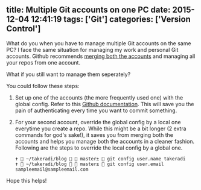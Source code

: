 title: Multiple Git accounts on one PC
date: 2015-12-04 12:41:19
tags: ['Git']
categories: ['Version Control']
---

What do you when you have to manage multiple Git accounts on the same PC? I face the same situation for managing my work and personal Git accounts. Github recommends [merging both the accounts](https://help.github.com/articles/merging-multiple-user-accounts/) and managing all your repos from one account.

What if you still want to manage them seperately?
<!--more-->
You could follow these steps:

1. Set up one of the accounts (the more frequently used one) with the global config. Refer to this [Github documentation](https://help.github.com/articles/set-up-git/). This will save you the pain of authenticating every time you want to commit something.

2. For your second account, override the global config by a local one everytime you create a repo. While this might be a bit longer (2 extra commands for god's sake!), it saves you from merging both the accounts and helps you manage both the accounts in a cleaner fashion. Following are the steps to override the local config by a global one.

    ```
    ✝  ~/takeradi/blog   master±  git config user.name takeradi
    ✝  ~/takeradi/blog   master±  git config user.email sampleemail@sampleemail.com
    ```

Hope this helps!
